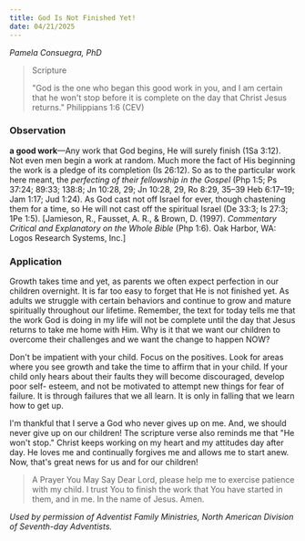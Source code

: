 ```yaml
---
title: God Is Not Finished Yet!
date: 04/21/2025
---
```


_Pamela Consuegra, PhD_

> <p>Scripture</p>
> "God is the one who began this good work in you, and I am certain that he won't stop before it is complete on the day that Christ Jesus returns." Philippians 1:6 (CEV)

### Observation

**a good work**—Any work that God begins, He will surely finish (1Sa 3:12). Not even men begin a work at random. Much more the fact of His beginning the work is a pledge of its completion (Is 26:12). So as to the particular work here meant, the _perfecting of their fellowship in the Gospel_ (Php 1:5; Ps 37:24; 89:33; 138:8; Jn 10:28, 29; Jn 10:28, 29, Ro 8:29, 35–39 Heb 6:17–19; Jam 1:17; Jud 1:24). As God cast not off Israel for ever, though chastening them for a time, so He will not cast off the spiritual Israel (De 33:3; Is 27:3; 1Pe 1:5). [Jamieson, R., Fausset, A. R., & Brown, D. (1997). _Commentary Critical and Explanatory on the Whole Bible_ (Php 1:6). Oak Harbor, WA: Logos Research Systems, Inc.]

### Application

Growth takes time and yet, as parents we often expect perfection in our children overnight. It is far too easy to forget that He is not finished yet. As adults we struggle with certain behaviors and continue to grow and mature spiritually throughout our lifetime. Remember, the text for today tells me that the work God is doing in my life will not be complete until the day that Jesus returns to take me home with Him. Why is it that we want our children to overcome their challenges and we want the change to happen NOW?

Don't be impatient with your child. Focus on the positives. Look for areas where you see growth and take the time to affirm that in your child. If your child only hears about their faults they will become discouraged, develop poor self- esteem, and not be motivated to attempt new things for fear of failure. It is through failures that we all learn. It is only in falling that we learn how to get up.

I'm thankful that I serve a God who never gives up on me. And, we should never give up on our children! The scripture verse also reminds me that "He won't stop." Christ keeps working on my heart and my attitudes day after day. He loves me and continually forgives me and allows me to start anew. Now, that's great news for us and for our children!

> <callout>A Prayer You May Say</callout>
> Dear Lord, please help me to exercise patience with my child. I trust You to finish the work that You have started in them, and in me. In the name of Jesus. Amen.

_Used by permission of Adventist Family Ministries, North American Division of Seventh-day Adventists._
